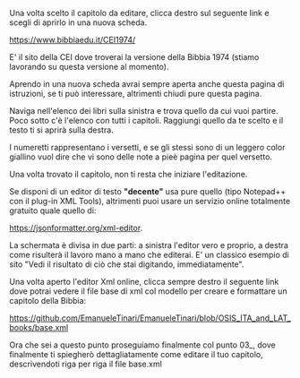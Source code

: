 Una volta scelto il capitolo da editare, clicca destro sul seguente link e scegli di aprirlo in una nuova scheda.

https://www.bibbiaedu.it/CEI1974/

E' il sito della CEI dove troverai la versione della Bibbia 1974 (stiamo lavorando su questa versione al momento).

Aprendo in una nuova scheda avrai sempre aperta anche questa pagina di istruzioni, se ti può interessare, altrimenti chiudi pure questa pagina.

Naviga nell'elenco dei libri sulla sinistra e trova quello da cui vuoi partire. Poco sotto c'è l'elenco con tutti i capitoli.
Raggiungi quello da te scelto e il testo ti si aprirà sulla destra.

I numeretti rappresentano i versetti, e se gli stessi sono di un leggero color giallino vuol dire che vi sono delle note a pieè pagina per
quel versetto.

Una volta trovato il capitolo, non ti resta che iniziare l'editazione.

Se disponi di un editor di testo **"decente"** usa pure quello (tipo Notepad++ con il plug-in XML Tools), altrimenti puoi usare un servizio online
totalmente gratuito quale quello di:

https://jsonformatter.org/xml-editor.

La schermata è divisa in due parti: a sinistra l'editor vero e proprio, a destra come risulterà il lavoro mano a mano che editerai. E' un classico esempio
di sito "Vedi il risultato di ciò che stai digitando, immediatamente".

Una volta aperto l'editor Xml online, clicca sempre destro il seguente link dove potrai vedere il file base di xml col modello per creare e formattare
un capitolo della Bibbia:

https://github.com/EmanueleTinari/EmanueleTinari/blob/OSIS_ITA_and_LAT_books/base.xml

Ora che sei a questo punto proseguiamo finalmente col punto 03_, dove finalmente ti spiegherò dettagliatamente come editare il tuo capitolo, descrivendoti
riga per riga il file base.xml

